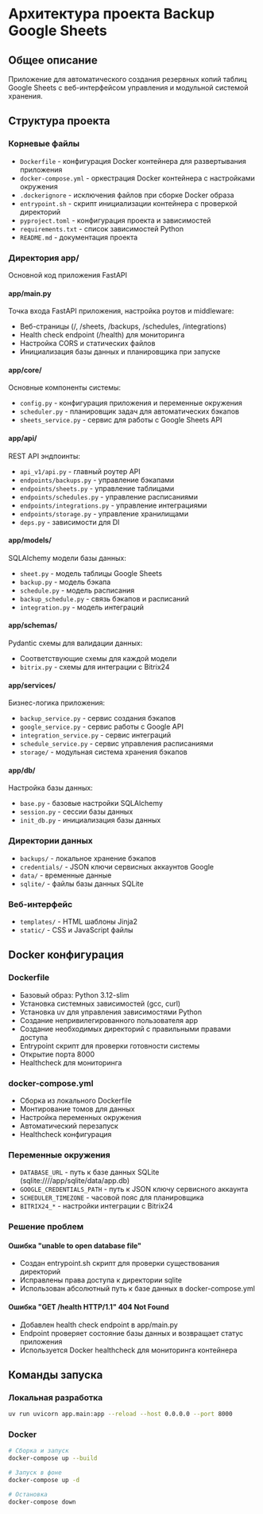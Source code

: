 # Архитектура проекта Backup Google Sheets

## Общее описание
Приложение для автоматического создания резервных копий таблиц Google Sheets с веб-интерфейсом управления и модульной системой хранения.

## Структура проекта

### Корневые файлы
- `Dockerfile` - конфигурация Docker контейнера для развертывания приложения
- `docker-compose.yml` - оркестрация Docker контейнера с настройками окружения
- `.dockerignore` - исключения файлов при сборке Docker образа
- `entrypoint.sh` - скрипт инициализации контейнера с проверкой директорий
- `pyproject.toml` - конфигурация проекта и зависимостей
- `requirements.txt` - список зависимостей Python
- `README.md` - документация проекта

### Директория app/
Основной код приложения FastAPI

#### app/main.py
Точка входа FastAPI приложения, настройка роутов и middleware:
- Веб-страницы (/, /sheets, /backups, /schedules, /integrations)
- Health check endpoint (/health) для мониторинга
- Настройка CORS и статических файлов
- Инициализация базы данных и планировщика при запуске

#### app/core/
Основные компоненты системы:
- `config.py` - конфигурация приложения и переменные окружения
- `scheduler.py` - планировщик задач для автоматических бэкапов
- `sheets_service.py` - сервис для работы с Google Sheets API

#### app/api/
REST API эндпоинты:
- `api_v1/api.py` - главный роутер API
- `endpoints/backups.py` - управление бэкапами
- `endpoints/sheets.py` - управление таблицами
- `endpoints/schedules.py` - управление расписаниями
- `endpoints/integrations.py` - управление интеграциями
- `endpoints/storage.py` - управление хранилищами
- `deps.py` - зависимости для DI

#### app/models/
SQLAlchemy модели базы данных:
- `sheet.py` - модель таблицы Google Sheets
- `backup.py` - модель бэкапа
- `schedule.py` - модель расписания
- `backup_schedule.py` - связь бэкапов и расписаний
- `integration.py` - модель интеграций

#### app/schemas/
Pydantic схемы для валидации данных:
- Соответствующие схемы для каждой модели
- `bitrix.py` - схемы для интеграции с Bitrix24

#### app/services/
Бизнес-логика приложения:
- `backup_service.py` - сервис создания бэкапов
- `google_service.py` - сервис работы с Google API
- `integration_service.py` - сервис интеграций
- `schedule_service.py` - сервис управления расписаниями
- `storage/` - модульная система хранения бэкапов

#### app/db/
Настройка базы данных:
- `base.py` - базовые настройки SQLAlchemy
- `session.py` - сессии базы данных
- `init_db.py` - инициализация базы данных

### Директории данных
- `backups/` - локальное хранение бэкапов
- `credentials/` - JSON ключи сервисных аккаунтов Google
- `data/` - временные данные
- `sqlite/` - файлы базы данных SQLite

### Веб-интерфейс
- `templates/` - HTML шаблоны Jinja2
- `static/` - CSS и JavaScript файлы

## Docker конфигурация

### Dockerfile
- Базовый образ: Python 3.12-slim
- Установка системных зависимостей (gcc, curl)
- Установка uv для управления зависимостями Python
- Создание непривилегированного пользователя app
- Создание необходимых директорий с правильными правами доступа
- Entrypoint скрипт для проверки готовности системы
- Открытие порта 8000
- Healthcheck для мониторинга

### docker-compose.yml
- Сборка из локального Dockerfile
- Монтирование томов для данных
- Настройка переменных окружения
- Автоматический перезапуск
- Healthcheck конфигурация

### Переменные окружения
- `DATABASE_URL` - путь к базе данных SQLite (sqlite:////app/sqlite/data/app.db)
- `GOOGLE_CREDENTIALS_PATH` - путь к JSON ключу сервисного аккаунта
- `SCHEDULER_TIMEZONE` - часовой пояс для планировщика
- `BITRIX24_*` - настройки интеграции с Bitrix24

### Решение проблем
#### Ошибка "unable to open database file"
- Создан entrypoint.sh скрипт для проверки существования директорий
- Исправлены права доступа к директории sqlite
- Использован абсолютный путь к базе данных в docker-compose.yml

#### Ошибка "GET /health HTTP/1.1" 404 Not Found
- Добавлен health check endpoint в app/main.py
- Endpoint проверяет состояние базы данных и возвращает статус приложения
- Используется Docker healthcheck для мониторинга контейнера

## Команды запуска

### Локальная разработка
```bash
uv run uvicorn app.main:app --reload --host 0.0.0.0 --port 8000
```

### Docker
```bash
# Сборка и запуск
docker-compose up --build

# Запуск в фоне
docker-compose up -d

# Остановка
docker-compose down
``` 
